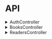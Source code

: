 # API
<details><summary>AuthController</summary>
<details><summary><code>GET</code> <code><b>/api/auth/checkauth</b></code> <code>(Проверка)</code></summary>

Возвращает
```json
{
	"auth" : true,
	"token" : "xsfsgrddgrge454etre6ytgrfy45",
	"session" : "35435trdgd5ed4trt4g",
	"expired" : 86400,
	"timeout" : 86400,
	"user_data" : [
	  "id" : 1,
	  "login" : "user", //имя 
	  "sname" : "ivanov", // фамилия 
	  "fname" : "ivan", //имя 
	  "lname" : "ivanich", //отчество 
	  "gender" : 1,
	  "email" : "user@example.com",
	  "tel" : "87011234567",
	  "about" : "i am proger",
	  "iin" : "123456789012",
	  "avatar" : "img.png",
	],
}
```
	
</details>

<details><summary><code>POST</code> <code><b>/api/auth/login</b></code> <code>(Логин, авторизация)</code></summary>
	
Принимает
```json
{
	"username" : "login", //имя
	"password" : "qwerty12345", //пароль
}
```
	
Возвращает
```json
{	
	"token" : "xsfsgrddgrge454etre6ytgrfy45",
	"session" : "35435trdgd5ed4trt4g",
	"expired" : "86400",
	"timeout" : "86400",
	"user_data" :  [
	  "id" : "1",
	  "login" : "user", //имя 
	  "sname" : "ivanov", // фамилия
	  "fname" : "ivan", //имя 
	  "lname" : "ivanich", //отчество
	  "gender" : 1,
	  "email" : "user@example.com",
	  "tel" : "87011234567",
	  "about" : "i am proger",
	  "iin" : "123456789012",
	  "avatar" : "img.png", \\Аватарка 
	],
}
```


</details>

<details><summary><code>GET</code> <code><b>/api/auth/logout</b></code> <code>(Деавторизация)</code></summary>

Возвращает
```json
{
	"success" : "true", \\Выход с аккаунта, перебрасывает на страницу входа
}
```
</details>
</details>

<details><summary>BooksController</summary>

<details><summary><code>GET</code> <code><b>/api/books</b></code> <code>(Книги)</code></summary>

Возвращает
```json
{
  "list": [
    {
      "id": 3, //айди
      "name": "dsadsa", //имя
      "count": 1, //кол-во
      "publishing": "" //издательство
    },
    {
      "id": 8, //айди
      "name": "dsadsa", //имя
      "count": 1, //кол-во
      "publishing": "" //издательство
	  "about": "" //автор
	  "inventory_number": "" //инвентарь номер
	  "year_publishing": "" //год издательства
	  "img": "" //картинка (ссылка)
    }
  ],
  "count": 2
}
```
</details>

<details><summary><code>POST</code> <code><b>/api/books</b></code> <code>(Книги)</code></summary>

Принимает

```json
{
  "id": "21312312", //айди записи
  "reader_id": "2121312312", //айди читателя
  "book_id": "21312321", //айди книги
  "date_start": "1 января 2025", //дата выдачи
  "date_end_plan": "10 января 2026", //дата возвращения
  "date_end_fact": "15 января 2026", //дата возвращения по факту
}
```

Возвращает

```json
{
  "list": [
    {
      "id": 1, //айди
      "fio": "test student", //фио
      "group": "vtipob-42", //группа
      "iin": "4294967295" //иин
    },
    {
      "id": 2, //айди
      "fio": "test student 2", //фио
      "group": "vtipob-42", //группа
      "iin": "4294967294" //иин
    }
  ],
  "count": 2 //кол-во
}
```

</details>

<details><summary><code>GET</code> <code><b>/api/books/{id}</b></code> <code>(Книги по id)</code></summary>

Принимает
```json
	//api/books/3 \\КНИГА ПО АЙДИ (3 айди	- пример)
```
Возвращает
```json
{
   "id": 3,
   "name": "dsadsa",
   "count": 1,
   "publishing": ""
}
```
</details>

<details><summary><code>POST</code> <code><b>/api/books/{id}</b></code> <code>(Книги по id)</code></summary>

Принимает
```json
{
	"name" : '', //название книги
	"count" : 1, //кол-во
	"publishing" : '', //издательство
	"about" : '', //о книге
	"inventory_number": '', //инвентарь номер
	"year_publishing": '', //год издательства
	"img" : '', //год издательства
	"author" : '', //автор
	
}
```
Возвращает
```json
{
  "id": 3,
  "name": "dsadsa",
  "count": 1,
  "publishing": ""
}
```
</details>

<details><summary><code>DELETE</code> <code><b>/books/{id}</b></code> <code>(Книги по id)</code></summary>

Возвращает
```json
{
	"success": "true", // УДАЛЕНИЕ КНИГИ ИЗ БАЗЫ
}
```
</details>

<details><summary><code>GET</code> <code><b>/api/books-issued</b></code> <code>(Выдача книг)</code></summary>

Возвращает
```json
{
  "list": [
    {
      "id": 3,
      "reader_id": 2,
      "book_id": 3,
      "date_start": "2022-12-22 05:34:56",
      "date_end_plan": "2022-12-22 05:34:56",
      "date_end_fact": "0000-00-00 00:00:00",
      "book_name": "dsadsa",
      "book_publishing": "",
      "reader_fio": "test student 2",
      "reader_group": "vtipob-42",
      "reader_iin": "4294967294"
    }
  ],
  "count": 1
}
```
</details>

<details><summary><code>POST</code> <code><b>/api/books-issued</b></code> <code>(POST параметр Выдача Книги)</code></summary>

Принимает
```json
{
	"book_id" : "32432432",
	"reader_id" : "423432432",
	"date_start" : "1 января 2025",
	"date_end" : "15 января 2026",
}
```
Возвращает
```json
{
	"id" : "1",
	"success" : "true",
}
```
</details>

<details><summary><code>GET</code> <code><b>/api/books-issued</b></code> <code>(Выдача Книги)</code></summary>

Принимает
```json
	\\ВЫДАЧА КНИГИ\\
```
</details>

<details><summary><code>POST</code> <code><b>/api/books-issued</b></code> <code>(POST параметр выдача Книги)</code></summary>

Принимает
```json
{
	"date_end": "2022-12-22", //ДАТА СДАЧИ КНИГИ
}
```
Возвращает
```json
{
  "list": [
    {
      "id": 3,
      "reader_id": 2,
      "book_id": 3,
      "date_start": "2022-12-22 05:34:56",
      "date_end_plan": "2022-12-22 05:34:56",
      "date_end_fact": "0000-00-00 00:00:00",
      "book_name": "dsadsa",
      "book_publishing": "",
      "reader_fio": "test student 2",
      "reader_group": "vtipob-42",
      "reader_iin": "4294967294"
    }
  ],
  "count": 1
}
```
</details>

<details><summary><code>DELETE</code> <code><b>/api/books-issued</b></code> <code>(Удаление выданной книги)</code></summary>

Возвращает
```json
{	
	"success": "success", \\УДАЛЕНИЕ ВЫДАННОЙ КНИГИ ИЗ БАЗЫ
}
```
</details>
</details>


<details><summary>ReadersController</summary>
<details><summary><code>GET</code> <code><b>/api/readers</b></code> <code>(Читатели)</code></summary>
	
Возвращает
```json
{
  "list": [
    {
      "id": 1,
      "fio": "\u0413\u0443\u0440\u044c\u044f\u043d\u043e\u0432 \u0418\u043b\u044c\u044f",
      "group": "vtipob-42",
      "iin": "4294967295"
    },
    {
      "id": 2,
      "fio": "\u041f\u0430\u043b\u0430\u0433\u0443\u0442\u0430 \u0414\u0430\u043d\u0438\u043b",
      "group": "vtipob-42",
      "iin": "4294967294"
    }
  ],
  "count": 2
}
```
</details>

<details><summary><code>POST</code> <code><b>/api/readers</b></code> <code>(Читатели)</code></summary>

Принимает
```json
{
	"fio" : "Ivan Ivanov Ivanovih",
	"group" : "POb-42",
	"iin" : "123456789012",
}
```		
Возвращает
```json
{
	"id" : 1, \\айди
	"success" : "true", \\выдача информации
}
```
</details>

<details><summary><code>GET</code> <code><b>/api/readers/{id}</b></code> <code>(Читатель по id)</code></summary>

 ПОИСК ЧИТАТЕЛЯ ПО АЙДИ

Возвращает
```json
{
  "id": 1,
  "fio": "test student",
  "group": "vtipob-42",
  "iin": "4294967295"
}
```
</details>

<details><summary><code>POST</code> <code><b>/api/readers/{id}</b></code> <code>(POST параметр Читатель по id)</code></summary>

Принимает
```json
{
	"fio" : "ivanov ivan ivanich",
	"group" : "POb-42",
	"iin" : "123456789012",
}
```	
Возвращает
```json
{
  "id": 7,
  "fio": "ivanov ivan ivanich",
  "group": "POb-42",
  "iin": "12345678901"
}
```	
</details>

<details><summary><code>DELETE</code> <code><b>/api/readers/{id}</b></code> <code>(Удаление Читателя по id)</code></summary>

Возвращает
```json
{
	"success" : "true", //УДАЛЕНИЕ ЧИТАТЕЛЯ ПО ID 
}
```	
</details>

<details><summary><code>GET</code> <code><b>/api/readers-debtors</b></code> <code>(Читатели должники)</code></summary>
	
Возвращает
```json
{
  "list": [
    {
      "id": 3,
      "reader_id": 2,
      "reader_fio": "\u041f\u0430\u043b\u0430\u0433\u0443\u0442\u0430 \u0414\u0430\u043d\u0438\u043b",
      "reader_group": "vtipob-42",
      "reader_iin": "4294967294"
    }
  ],
  "count": 1
}
```	
</details>

<details><summary><code>GET</code> <code><b>/api/readers-debtors</b></code> <code>(Читатели должники)</code></summary>
	
Возвращает
```json
  "list": [
    {
      "id": 3,
      "reader_id": 2,
      "reader_fio": "\u041f\u0430\u043b\u0430\u0433\u0443\u0442\u0430 \u0414\u0430\u043d\u0438\u043b",
      "reader_group": "vtipob-42",
      "reader_iin": "4294967294"
    }
  ],
  "count": 1
}
```	
</details>
<details><summary>ReadersAndReadersController</summary>
<details><summary><code>GET</code> <code><b>/books-readers</b></code> <code>(get параметр выдача книг)</code></summary>
Принимает
```json
  "list": [
    {
	"reader_id": , \\ айди читателя
	"book_id": , \\ айди книги
	"date_start": , \\ дата выдачи
	"date_end_plan": , \\ дата сдачи по плану
    }
  ],
  "count": 1
}
```	
Возвращает
```json
  "list": [
    {
      "id": 1,
      "reader_id": 2,
      "book_id": 12,
      "date_start": "2000-12-12 00:00:00",
      "date_end_plan": "2000-12-13 00:00:00",
      "date_end_fact": "2000-12-14 00:00:00",
      "book_name": "dsadasdsa",
      "book_publishing": "dsadsadasdas",
      "reader_fio": "\u041f\u0430\u043b\u0430\u0433\u0443\u0442\u0430 \u0414\u0430\u043d\u0438\u043b",
      "reader_group": "vtipob-42",
      "reader_iin": "4294967294"
    }
  ],
  "count": 1
}
```	
<details><summary><code>POST</code> <code><b>/books-readers</b></code> <code>(POST параметр выдача книг)</code></summary>"
Принимает
```json

	"reader_id": , \\ айди читателя
	"book_id": , \\ айди книги
	"date_start": , \\ дата выдачи
	"date_end_plan": , \\ дата сдачи по плану

```
Возвращает
```json

	"success" : "true",

```
<details><summary><code>POST</code> <code><b>/books-readers/{id}</b></code> <code>(POST параметр выдача книг)</code></summary>"
Принимает
```json

"date_end_fact": , \\ дата сдачи по факту

```
Возвращает
```json
 \\Обновление в базе, возврат книги
"success" : "true",

```
</details>